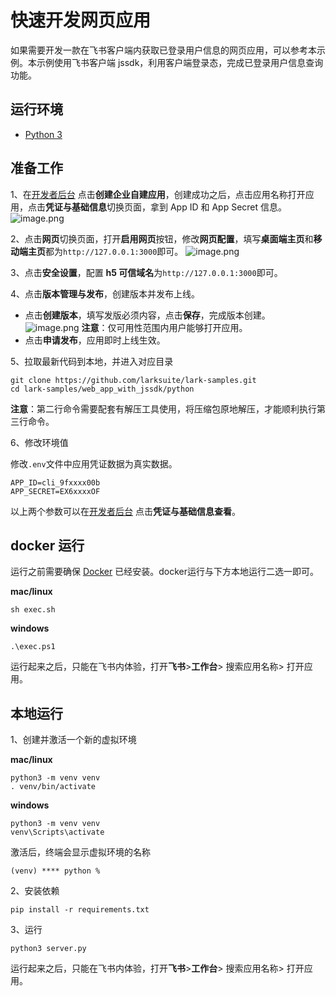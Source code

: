 # 快速开发网页应用

如果需要开发一款在飞书客户端内获取已登录用户信息的网页应用，可以参考本示例。本示例使用飞书客户端 jssdk，利用客户端登录态，完成已登录用户信息查询功能。

## 运行环境

- [Python 3](https://www.python.org/)

## 准备工作

1、在[开发者后台](https://open.feishu.cn/app/) 点击**创建企业自建应用**，创建成功之后，点击应用名称打开应用，点击**凭证与基础信息**切换页面，拿到 App ID 和 App Secret 信息。
![image.png](https://sf3-cn.feishucdn.com/obj/open-platform-opendoc/d78a510b714223322a770703f0a2f02d_r66l7lrTxo.png)

2、点击**网页**切换页面，打开**启用网页**按钮，修改**网页配置**，填写**桌面端主页**和**移动端主页**都为`http://127.0.0.1:3000`即可。
![image.png](https://sf3-cn.feishucdn.com/obj/open-platform-opendoc/f1d14fc439de15fe9f92de93d06d03bb_C4zmbQlEH2.png)

3、点击**安全设置**，配置 **h5 可信域名**为`http://127.0.0.1:3000`即可。

4、点击**版本管理与发布**，创建版本并发布上线。

- 点击**创建版本**，填写发版必须内容，点击**保存**，完成版本创建。
  ![image.png](https://sf3-cn.feishucdn.com/obj/open-platform-opendoc/1b9423a66074845bb9b139f359ca6980_5wg7ADFBiy.png)
  **注意**：仅可用性范围内用户能够打开应用。
- 点击**申请发布**，应用即时上线生效。

5、拉取最新代码到本地，并进入对应目录

```commandline
git clone https://github.com/larksuite/lark-samples.git
cd lark-samples/web_app_with_jssdk/python
```

**注意**：第二行命令需要配套有解压工具使用，将压缩包原地解压，才能顺利执行第三行命令。

6、修改环境值

修改`.env`文件中应用凭证数据为真实数据。

```text
APP_ID=cli_9fxxxx00b
APP_SECRET=EX6xxxxOF
```

以上两个参数可以在[开发者后台](https://open.feishu.cn/app/) 点击**凭证与基础信息查看**。

## docker 运行

运行之前需要确保 [Docker](https://www.docker.com/) 已经安装。docker运行与下方本地运行二选一即可。

**mac/linux**

```commandline
sh exec.sh
```

**windows**

```
.\exec.ps1
```

运行起来之后，只能在飞书内体验，打开**飞书**>**工作台**> 搜索应用名称> 打开应用。

## 本地运行

1、创建并激活一个新的虚拟环境

**mac/linux**

```
python3 -m venv venv
. venv/bin/activate
```

**windows**

```
python3 -m venv venv
venv\Scripts\activate
```

激活后，终端会显示虚拟环境的名称

```
(venv) **** python %
```

2、安装依赖

```
pip install -r requirements.txt
```

3、运行

```
python3 server.py
```

运行起来之后，只能在飞书内体验，打开**飞书**>**工作台**> 搜索应用名称> 打开应用。